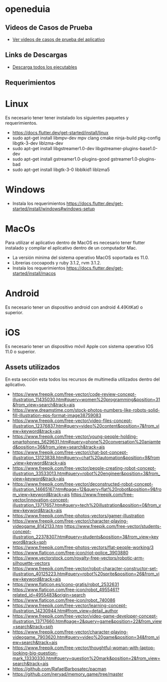 # openeduia

## Videos de Casos de Prueba

- [Ver videos de casos de prueba del aplicativo](https://www.youtube.com/watch?v=IIcoYrhuxiU&list=PLMvVIms5xvNQofngzM4ZE3crhDcbJHkWs)
## Links de Descargas
 - [Descarga todos los ejecutables](https://drive.google.com/drive/folders/1lBPJy6_6b3po_v8uynRf1vp4rVg1n6Wo?usp=drive_link)
## Requerimientos

# Linux
Es necesario tener tener instalado los siguientes paquetes y requerimientos.
 - https://docs.flutter.dev/get-started/install/linux
 - sudo apt-get install libmpv-dev mpv clang cmake ninja-build pkg-config libgtk-3-dev liblzma-dev
 - sudo apt-get install libgstreamer1.0-dev libgstreamer-plugins-base1.0-dev
 - sudo apt-get install gstreamer1.0-plugins-good gstreamer1.0-plugins-bad
 - sudo apt-get install libgtk-3-0 libblkid1 liblzma5

# Windows
- Instala los requerimientos https://docs.flutter.dev/get-started/install/windows#windows-setup
# MacOs
Para utilizar el aplicativo dentro de MacOS es necesario tener flutter instalado y compilar el aplicativo dentro de un computador Mac.

 - La versión minima del sistema operativo MacOS soportada es 11.0.
 - Librerias cocoapods y ruby 3.1.2, rvm 3.1.2.
- Instala los requerimientos https://docs.flutter.dev/get-started/install/macos

# Android
Es necesario tener un dispositivo android con android 4.4(KitKat) o superior.
# iOS
Es necesario tener un dispositivo móvil Apple con sistema operativo IOS 11.0 o superior.
## Assets utilizados
En esta sección esta todos los recursos de multimedia utilizados dentro del aplicativo.

- https://www.freepik.com/free-vector/code-review-concept-illustration_11435030.htm#query=women%20programming&position=31&from_view=search&track=ais
- https://www.dreamstime.com/stock-photos-numbers-like-robots-solid-fill-illustration-eps-format-image38759083
- https://www.freepik.com/free-vector/video-files-concept-illustration_12376837.htm#query=video%20content&position=7&from_view=keyword&track=ais
- https://www.freepik.com/free-vector/young-people-holding-smartphones_5629631.htm#query=phone%20conversation%20aniamted&position=36&from_view=search&track=ais
- https://www.freepik.com/free-vector/chat-bot-concept-illustration_13123838.htm#query=chat%20automation&position=9&from_view=keyword&track=ais
- https://www.freepik.com/free-vector/people-creating-robot-concept-illustration_33533013.htm#query=robot%20engineer&position=3&from_view=keyword&track=ais
- https://www.freepik.com/free-vector/deconstructed-robot-concept-illustration_14665167.htm#page=12&query=flat%20robot&position=9&from_view=keyword&track=ais
https://www.freepik.com/free-vector/innovation-concept-illustration_13717657.htm#query=tech%20illustration&position=0&from_view=keyword&track=ais
- https://www.freepik.com/free-photos-vectors/gamer-illustration
- https://www.freepik.com/free-vector/character-playing-videogame_8142133.htm
https://www.freepik.com/free-vector/students-concept-illustration_22378307.htm#query=students&position=3&from_view=keyword&track=sph
- https://www.freepik.com/free-photos-vectors/flat-people-working/3
- https://www.flaticon.com/free-icon/riot-police_3903880
- https://www.vectorstock.com/royalty-free-vectors/robotic-arm-silhouette-vectors
- https://www.freepik.com/free-vector/robot-character-constructor-set-illustration_40125223.htm#query=robot%20sprite&position=26&from_view=keyword&track=ais
- https://www.flaticon.es/icono-gratis/robot_2532631
- https://www.flaticon.com/free-icon/robot_4955461?related_id=4955483&origin=search
- https://www.flaticon.com/free-icon/robot_740086
- https://www.freepik.com/free-vector/learning-concept-illustration_14230944.htm#from_view=detail_author
- https://www.freepik.com/free-vector/video-game-developer-concept-illustration_13717660.htm#page=2&query=game&position=22&from_view=search&track=sph
- https://www.freepik.com/free-vector/character-playing-videogame_7903620.htm#query=video%20game&position=34&from_view=search&track=ais
- https://www.freepik.com/free-vector/thoughtful-woman-with-laptop-looking-big-question-mark_13330330.htm#query=question%20mark&position=2&from_view=search&track=ais
- https://github.com/RafaelBarbosatec/pacman
- https://github.com/neryad/memory_game/tree/master